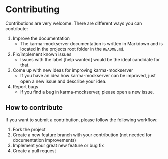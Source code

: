 # Contributing

Contributions are very welcome. There are different ways you can contribute:

1. Improve the documentation
    * The karma-mockserver documentation is written in Markdown and is located in the projects root folder in the `README.md`.
1. Fix/implement known issues
    * Issues with the label [help wanted] would be the ideal candidate for that.
1. Come up with new ideas for improving karma-mockserver
    * If you have an idea how karma-mockserver can be improved, just open a new issue and describe your idea.
1. Report bugs
    * If you find a bug in karma-mockserver, please open a new issue.

## How to contribute
If you want to submit a contribution, please follow the following workflow:

1. Fork the project
2. Create a new feature branch with your contribution (not needed for documentation improvements)
3. Implement your great new feature or bug fix
4. Create a pull request
